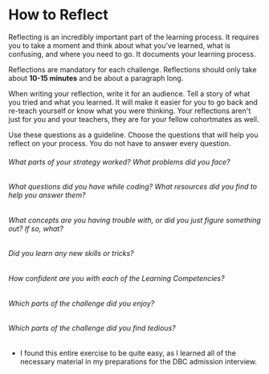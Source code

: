 # How to Reflect

Reflecting is an incredibly important part of the learning process. It requires you to take a moment and think about what you've learned, what is confusing, and where you need to go. It documents your learning process. 

Reflections are mandatory for each challenge. Reflections should only take about **10-15 minutes** and be about a paragraph long.

When writing your reflection, write it for an audience. Tell a story of what you tried and what you learned. It will make it easier for you to go back and re-teach yourself or know what you were thinking. Your reflections aren't just for you and your teachers, they are for your fellow cohortmates as well.

Use these questions as a guideline. Choose the questions that will help you reflect on your process. You do not have to answer every question.

###### What parts of your strategy worked? What problems did you face?
###### What questions did you have while coding? What resources did you find to help you answer them?  
###### What concepts are you having trouble with, or did you just figure something out? If so, what?  
###### Did you learn any new skills or tricks?
###### How confident are you with each of the Learning Competencies? 
###### Which parts of the challenge did you enjoy?
###### Which parts of the challenge did you find tedious?

- I found this entire exercise to be quite easy, as I learned all of the necessary material in my preparations for the DBC admission interview.

